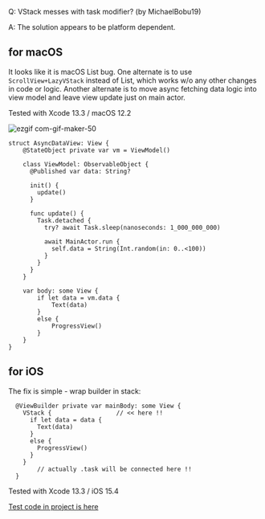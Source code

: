 Q: VStack messes with task modifier? (by MichaelBobu19)

A: The solution appears to be platform dependent.

## for macOS ##

It looks like it is macOS List bug. One alternate is to use `ScrollView+LazyVStack` instead of List, which works w/o any other changes in code or logic. Another alternate is to move async fetching data logic into view model and leave view update just on main actor.

Tested with Xcode 13.3 / macOS 12.2

![ezgif com-gif-maker-50](https://user-images.githubusercontent.com/62171579/166635737-7623e28f-55dd-4523-87e4-fe1ee4c8cb84.gif)

```
struct AsyncDataView: View {
    @StateObject private var vm = ViewModel()

    class ViewModel: ObservableObject {
      @Published var data: String?

      init() {
        update()
      }

      func update() {
        Task.detached {
          try? await Task.sleep(nanoseconds: 1_000_000_000)

          await MainActor.run {
            self.data = String(Int.random(in: 0..<100))
          }
        }
      }
    }

    var body: some View {
        if let data = vm.data {
            Text(data)
        }
        else {
            ProgressView()
        }
    }
}
```

## for iOS ##

The fix is simple - wrap builder in stack:

```
  @ViewBuilder private var mainBody: some View {
    VStack {                  // << here !!
      if let data = data {
        Text(data)
      }
      else {
        ProgressView()
      }
    }
        // actually .task will be connected here !!
  }
```

Tested with Xcode 13.3 / iOS 15.4

[Test code in project is here](https://github.com/Asperi-Demo/4SwiftUI/blob/master/PlayOn_macOS/PlayOn_macOS/Findings/TestAsyncProgressInList.swift)
